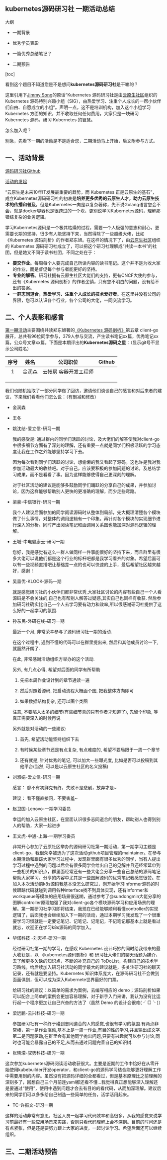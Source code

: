 ## kubernetes源码研习社 一期活动总结

大纲

-   一期背景

-   优秀学员表彰
-   一篇优秀总结笔记？ 

-   二期预告 



[toc]

看到这个题目不知道您是不是想问**kubernetes源码研习社**是干嘛的？

这里引用下[Jimmy Song](https://github.com/rootsongjc)的原话“Kubernetes 源码研习社是由[云原生社区](https://cloudnative.to/)组织的 Kubernetes 源码特别兴趣小组（SIG），由热爱学习、注重个人成长的一帮小伙伴们自由、自愿成立的小组”。声明一点，这不是培训机构，加入这个小组学习Kubernetes 方面的知识，并不收取任何任何费用，大家只是一块研习 Kubernetes 源码，研习 Kubernetes 的智慧。

怎么加入呢？

别急，先看下一期的活动是不是适合您，二期活动马上开始，后文附参与方式。

## 一、活动背景

[源码研习社Github](https://github.com/cloudnativeto/sig-k8s-source-code)

[活动的发起](https://mp.weixin.qq.com/s?__biz=MzI1NTE2NDE2MA==&mid=2649381964&idx=1&sn=520618e7608e4273c36507e9fff210e2&chksm=f224d623c5535f35b64b34a776fb49bd567a0eca1f5578df60226a838ae96e2da001230ab0e2&scene=0&xtrack=1#rd)

“云原生是未来10年IT发展最重要的趋势，而 Kubernetes 正是云原生的基石”， 成立Kubernetes源码研习社的初衷是**培养更多优秀的云原生人才，助力云原生技术的传播和普及**。但是Kubernetes一向是以复杂著称，先不说Golang语言您会不会，就是docker容器也是很跨过的一个坎，更别说学习Kubernetes源码，理解那错综复杂的业务逻辑。

学习Kubernetes源码是一个极其枯燥的过程，需要一个人极强的意志和耐心，更需要长期的坚持，很少有人能坚持下来，当然得除了一些超级大佬，比如《Kubernetes 源码剖析》的作者郑东旭。在这样的情况下了，由[云原生社区](https://cloudnative.to/)组织的 Kubernetes 源码研习社成立了，可以把这个研习社理解成“共读一本书”的社团，但是她又不同于读书社团，不同之处在于：

-   **要交作业**。每周每个人要完成自己所读内容的读书笔记。这个并不是为收大家的作业，而是督促每个参与者能更好的坚持。
-   **专业的解答**。研习社拥有云原生社区大佬们的支持，更有CNCF大使的参与，还有《Kubernetes 源码剖析》的作者坐镇，只有您不明白的问题，没有给不出的答案。
-   **一群志同道合，热爱学习、注重个人成长的技术爱好者**。在这里并没有公司的界限，您可以认识各个行业，各个公司的大佬，一同交流学习。

## 二、个人表彰和感言

[	第一期活动](https://github.com/cloudnativeto/sig-k8s-source-code/issues/8)主要围绕共读郑东旭著的[《Kubernetes 源码剖析》](https://weread.qq.com/web/reader/f1e3207071eeeefaf1e138a)第五章 client-go 展开，总共有96位同学参与，379人参与交流，产生读书笔记xx篇，优秀笔记xx篇，公众号文章xx篇。下面是本期评出的**Kubernetes源码之星**：（显示git号不显示公司姓名）

| 序号 | **姓名** |     **公司职位**      | Github |
| :--: | :------: | :-------------------: | :----: |
|  1   |  金润森  | 云帐房 容器开发工程师 |        |
|      |          |                       |        |
|      |          |                       |        |
|      |          |                       |        |

​	我们也随机抽取了一部分同学做了回访，邀请他们谈谈自己的感言和对后来者的建议，下来我们看看他们怎么说：（有删减和修改）

-   金润森

-   王冬

-   姚沈结-爱立信-研习一期 

    我的感受是: 通过群内的同学们活跃的讨论，及大佬们的解答使我对client-go中很多细节方面有了深刻的理解，还有重要一点就是同学们积极活跃的学习态度让我在工作之外能够坚持学习下去。

    因为每次看到同学们活跃的讨论，想偷懒的我又看起了源码。这也许是我对我参加活动最大的收益吧。对于自己，应该要积极的参加问题的讨论，及总结学习成果，而不是看看了事。因为这样能够使得自己更深刻的理解。

    对于社区活动的建议是能够多鼓励同学们踊跃的分享自己的成果，并参加讨论，因为这样能够帮助别人更快的更准确的理解，而少走些弯路。

-   梁豪-中信银行-研习一期

    我个人建议后面参加的同学阅读源码时从整体到局部，先大概理清楚各个模块做了什么事情，对整体的调用逻辑有一个印象。再针对各个模块的实现细节进行深入的分析。同时产出阅读笔记和画调用关系图也能加深对源码逻辑的理解。

-   王城-中电健康云-研习一期

    您好，我是感觉有这么一群人做同样一件事能很好的坚持下来，而且群里有很多大佬可以说他们都是这个行业的标杆吧都是我学习看齐的对象。希望后面可以有一些视频直播吧让基础差一点的也可以快速的上手，最后希望社区越来越好，感谢！

-   吴垂优-KLOOK-源码一期  

    就是感觉研习社的小伙伴们都非常优秀,大家社区讨论的内容有些自己一个人看源码是不会关注的,自己也有帮别人解答过疑惑,其实自己也同样有收获. 然后参加研习社确实比自己一个人去学习要有动力和效率,所以很感谢研习社提供了这么好的一起学习的氛围.

-   孙东民-外研在线-研习一期

    最近一个月, 非常荣幸参与了源码研习社一期的活动.

    在这个过程中, 遇到不懂的代码可以在群里提出来, 然后和其他成员讨论一下, 就豁然开朗了.

    在此, 非常感谢活动组织方举办的这个活动.

    另外, 有几点心得, 希望对后面的同学有所帮助

    1.  先把本周作业设计到的章节通读一遍

    2.  然后对照着源码, 把启动流程大概画个图, 把我整体方向即可

    3.  如果数据结构复杂, 还可以画个类图

    注意, 不要陷入太多的细节(有些细节真的只有作者才知道了), 先留个印象, 等真正需要深入的时候再说

    

    另外就是对活动的一些建议:

    1.  首先, 希望活动能坚持组织下去

    2.  有时候某些章节还是有点复杂, 有点难度的, 希望不要局限于一周一个章节

    3.  还有就是, 针对优秀的笔记, 可以加大一些曝光度, 比如是否可以投稿到其他平台(当然, 可以是以云原生社区的名义投稿)

-   刘淑娟-爱立信-研习一期

    感言： 靡不有初鲜克有终，失败不是悲剧，放弃才是~

    建议： 看不懂直接问，不要害羞~

-   赵卫国-Lenovo-一期学习委员

    幸运的加入云原生社区，在里面认识很多志同道合的朋友，帮助别人也得到别人的帮助，大家一起进步

-   王文虎-中通-上海-一期学习委员

    非常开心参加了云原社区举办的源码研习社第一期活动，第一期学习主题是client-go，我很荣幸被选为了这次活动github项目管理的maintainer。在参与本期活动和跟踪大家学习过程中，发现群里面有很多优秀的同学，当有人提出学习过程中遇到的问题以后会有很多同学会给出自己的见解并且还经常延申到一些相关的知识点，群里面经常还有一些大佬会分享一些自己总结的源码笔记帮助大家学习，分享的内容中尤其是一些图解源码的优秀笔记我感觉很赞。在加入本次活动前k8s源码我基本没怎么研究过，刚开始学习Informer源码的时候跟踪代码就碰到调用各种interface找不到具体实现，还有Informer和workqueue等模块的应用场景很迷糊，通过参考了@sundongmin大佬分享的图解controller原理加强了我对client-go各个模块源码学习和应用场景的理解。第一期研习社学习即将结束，我现在已经能够顺利看懂controller的实现逻辑了，后面我也会继续加入下一期的活动，通过本期学习我发现了一个很重要学习习惯就是一定要记笔记、记笔记、记笔记，不记笔记那基本上就是看过就忘，欢迎正在学习k8s源码的同学加入。

-   华诺科技 -刘天祥-研习一期

    经过研习社第一期的学习，在感叹 Kubernetes 设计巧妙的同时给我带来的最大收获是，以 《kubernetes源码剖析》和 研习社大佬们的聊天话题为媒介，去了解更多欠缺的知识点，不断的补充自己的 ToDoList，构建自己的技术学习路线。给后续加入研习社活动的同学最大的建议就是，多关注研习社的聊天记录，还有就是要坚持。Kubernetes 知识体系庞大，在源码研习社不会做到面面俱到，但可以成为深入Kubernete世界最好的门票。

    给研习社的建议：以简单的需求为案例，去编写相应的 demo；源码剖析如果可以配合上简单的案例会更加容易理解，对于新手入门来讲，我认为没有比运行起一个程序更加让自己兴奋的方法了（虽然 Demo 的设计会很难( ╯□╰ )）

-   梁远鹏-云兴科技-研习一期

    参加研习社有一种终于碰到志同道合的人的感觉,也很有学习的氛围.有两点非常棒，第一是作业驱动,基本上是一周一作业,有目的性的学习,并且输出成文字.第二是问题驱动,在群里会有其他同学抛出问题,只要有兴趣就可以参与讨论,同时也可能会暴露自己的不足,从而去通过问题完善自己的知识树.

-    张晓濛-驭势科技-研习一期

这次参加kubernetes源码阅读活动收获很大。主要是近期的工作中恰好在从零开始使用kubebuilder开发operator，和client-go的源码学习结合能够更好理解工作中需要用到的内容。虽然没有把源码详细的全都看过，但是基本原理比之前理解的深刻多了，回想自己三个月前连yaml都还看不懂...我觉得真正想能够深入理解还是要通过“使用”，使用中遇到问题才会去有目的的看代码，从而加深理解。建议后来的同学们可以多多给自己制造一些简单的任务，活学活用起来。

-   TC-许振文-研习一期

这样的活动非常有意思，社区人员一起学习代码效率和高很多。从我的感觉来说学习前最好有一些应用场景来实践，否则只看代码理解上会不深刻。目前的时间还是有点紧张，但是还是要努力跟上大家的进度，一起讨论学习。希望后面还可以继续组织。

## 三、二期活动预告


